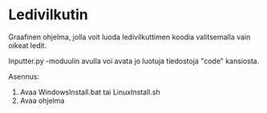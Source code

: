 # Ledivilkutin

Graafinen ohjelma, jolla voit luoda ledivilkuttimen koodia valitsemalla vain oikeat ledit.

Inputter.py -moduulin avulla voi avata jo luotuja tiedostoja "code" kansiosta.

Asennus:

1. Avaa WindowsInstall.bat tai LinuxInstall.sh
2. Avaa ohjelma